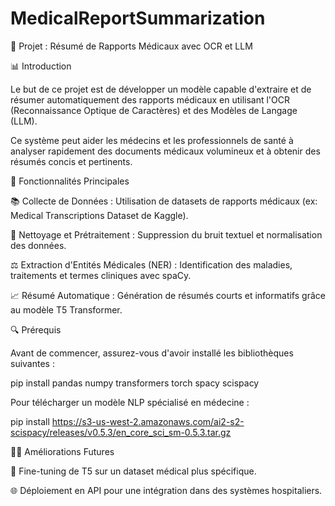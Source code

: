 # MedicalReportSummarization

🏥 Projet : Résumé de Rapports Médicaux avec OCR et LLM

📊 Introduction

Le but de ce projet est de développer un modèle capable d'extraire et de résumer automatiquement des rapports médicaux en utilisant l'OCR (Reconnaissance Optique de Caractères) et des Modèles de Langage (LLM).

Ce système peut aider les médecins et les professionnels de santé à analyser rapidement des documents médicaux volumineux et à obtenir des résumés concis et pertinents.

📑 Fonctionnalités Principales

📚 Collecte de Données : Utilisation de datasets de rapports médicaux (ex: Medical Transcriptions Dataset de Kaggle).

🔄 Nettoyage et Prétraitement : Suppression du bruit textuel et normalisation des données.

⚖️ Extraction d'Entités Médicales (NER) : Identification des maladies, traitements et termes cliniques avec spaCy.

📈 Résumé Automatique : Génération de résumés courts et informatifs grâce au modèle T5 Transformer.


🔍 Prérequis

Avant de commencer, assurez-vous d'avoir installé les bibliothèques suivantes :

pip install pandas numpy transformers torch spacy scispacy

Pour télécharger un modèle NLP spécialisé en médecine :

pip install https://s3-us-west-2.amazonaws.com/ai2-s2-scispacy/releases/v0.5.3/en_core_sci_sm-0.5.3.tar.gz


👩‍🎓 Améliorations Futures

🔄 Fine-tuning de T5 sur un dataset médical plus spécifique.

🌐 Déploiement en API pour une intégration dans des systèmes hospitaliers.
